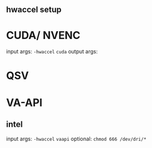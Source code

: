 ## hwaccel setup
# CUDA/ NVENC
input args:
`-hwaccel`
`cuda`
output args:
# QSV
# VA-API
## intel
input args:
`-hwaccel`
`vaapi`
optional:
`chmod 666 /dev/dri/*`

